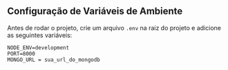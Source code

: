 ## Configuração de Variáveis de Ambiente

Antes de rodar o projeto, crie um arquivo `.env` na raiz do projeto e adicione as seguintes variáveis:

```plaintext
NODE_ENV=development
PORT=8000
MONGO_URL = sua_url_do_mongodb
